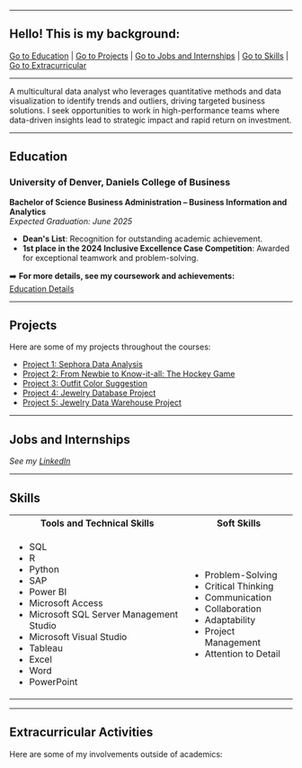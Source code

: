 <a name="top"></a>
<hr>

## Hello! This is my background:
<a href="#education">Go to Education</a> | 
<a href="#Projects">Go to Projects</a> | 
<a href="#profExp">Go to Jobs and Internships</a> | 
<a href="#skills">Go to Skills</a> | 
<a href="#Extracurricular">Go to Extracurricular</a>
<hr>

A multicultural data analyst who leverages quantitative methods and data visualization to identify trends and outliers, driving targeted business solutions. I seek opportunities to work in high-performance teams where data-driven insights lead to strategic impact and rapid return on investment.

<a name="education"></a>
<hr>

## Education
### University of Denver, Daniels College of Business  
**Bachelor of Science Business Administration – Business Information and Analytics**  
*Expected Graduation: June 2025*  

<ul>
  <li><b>Dean's List</b>: Recognition for outstanding academic achievement.</li>
  <li><b>1st place in the 2024 Inclusive Excellence Case Competition</b>: Awarded for exceptional teamwork and problem-solving.</li>
</ul>

➡️ **For more details, see my coursework and achievements:**  
<a href="https://github.com/MouyseangAn/Education/tree/main" target="_blank">Education Details</a>

<a name="Projects"></a>
<hr>

## Projects
<p>Here are some of my projects throughout the courses:</p>
<ul>
  <li><a href="https://github.com/MouyseangAn/Sephora-Website-Data-Analysis-Project">Project 1: Sephora Data Analysis</a></li>
  <li><a href="https://github.com/MouyseangAn/NHL-for-Newbies-Blog">Project 2: From Newbie to Know-it-all: The Hockey Game</a></li>
  <li><a href="https://github.com/MouyseangAn/Outfit-Color-Suggestion">Project 3: Outfit Color Suggestion</a></li>
  <li><a href="https://github.com/MouyseangAn/Jewelry-Databases-Project">Project 4: Jewelry Database Project</a></li>
  <li><a href="https://github.com/MouyseangAn/Jewelry-Data-Warehouse-Project">Project 5: Jewelry Data Warehouse Project</a></li>
</ul>

<a name="profExp"></a>
<hr>

## Jobs and Internships
<i>See my [LinkedIn](https://www.linkedin.com/in/mouyseangan03/)</i>

<a name="skills"></a>
<hr>

## Skills

<table>
  <tr>
    <th>Tools and Technical Skills</th>
    <th>Soft Skills</th>
  </tr>
  <tr>
    <td>
      <ul>
        <li>SQL</li>
        <li>R</li>
        <li>Python</li>
        <li>SAP</li>
        <li>Power BI</li>
        <li>Microsoft Access</li>
        <li>Microsoft SQL Server Management Studio</li>
        <li>Microsoft Visual Studio</li>
        <li>Tableau</li>
        <li>Excel</li>
        <li>Word</li>
        <li>PowerPoint</li>
      </ul>
    </td>
    <td>
      <ul>
        <li>Problem-Solving</li>
        <li>Critical Thinking</li>
        <li>Communication</li>
        <li>Collaboration</li>
        <li>Adaptability</li>
        <li>Project Management</li>
        <li>Attention to Detail</li>
      </ul>
    </td>
  </tr>
</table>

<a name="Extracurricular"></a>
<hr>

## Extracurricular Activities
<p>Here are some of my involvements outside of academics:</p>

</ul>

